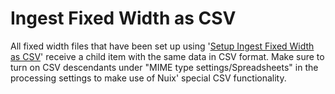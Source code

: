 # Ingest Fixed Width as CSV
All fixed width files that have been set up using '[Setup Ingest Fixed Width as CSV](https://github.com/avian-digital-forensics/avian-scripts/tree/master/avian-inapp-scripts/setup-ingest-fixed-width-as-csv.nuixscript)' receive a child item with the same data in CSV format.
Make sure to turn on CSV descendants under "MIME type settings/Spreadsheets" in the processing settings to make use of Nuix' special CSV functionality.
